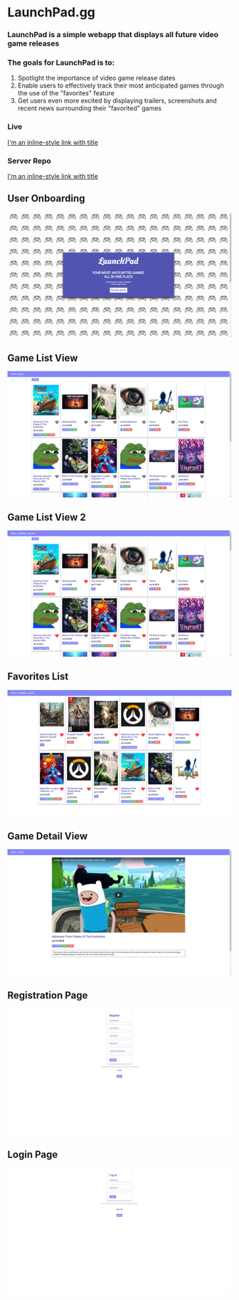 # LaunchPad.gg

### LaunchPad is a simple webapp that displays all future video game releases

### The goals for LaunchPad is to:
1) Spotlight the importance of video game release dates
2) Enable users to effectively track their most anticipated games through the use of the "favorites" feature
3) Get users even more excited by displaying trailers, screenshots and recent news surrounding their "favorited" games

### Live
[I'm an inline-style link with title](https://mysterious-sands-19667.herokuapp.com/ "LaunchPad.gg")

### Server Repo
[I'm an inline-style link with title](https://github.com/gyuhankim/launchpad-server "LaunchPad Server Repo")

## User Onboarding
![alt text](screenshots/onboarding.png "Description goes here")

## Game List View
![alt text](screenshots/game-list-view.png "Description goes here")

## Game List View 2
![alt text](screenshots/game-list-view-2.png "Description goes here")

## Favorites List
![alt text](screenshots/favorites-list-view.png "Description goes here")

## Game Detail View
![alt text](screenshots/game-detail-view.png "Description goes here")

## Registration Page
![alt text](screenshots/register-view.png "Description goes here")

## Login Page
![alt text](screenshots/login-view.png "Description goes here")